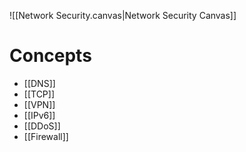 ![[Network Security.canvas|Network Security Canvas]]

# Concepts

- [[DNS]]
- [[TCP]]
- [[VPN]]
- [[IPv6]]
- [[DDoS]]
- [[Firewall]]